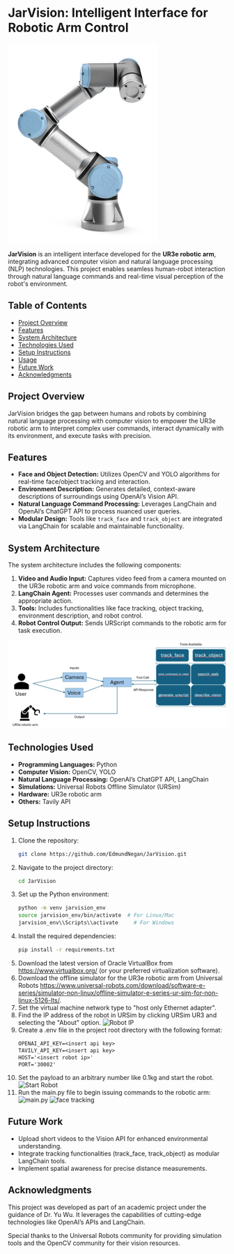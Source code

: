 # JarVision: Intelligent Interface for Robotic Arm Control

![UR3e Robotic Arm](images/UR3e_robot.webp)

**JarVision** is an intelligent interface developed for the **UR3e robotic arm**, integrating advanced computer vision and natural language processing (NLP) technologies. This project enables seamless human-robot interaction through natural language commands and real-time visual perception of the robot's environment.

## Table of Contents

- [Project Overview](#project-overview)
- [Features](#features)
- [System Architecture](#system-architecture)
- [Technologies Used](#technologies-used)
- [Setup Instructions](#setup-instructions)
- [Usage](#usage)
- [Future Work](#future-work)
- [Acknowledgments](#acknowledgments)

## Project Overview

JarVision bridges the gap between humans and robots by combining natural language processing with computer vision to empower the UR3e robotic arm to interpret complex user commands, interact dynamically with its environment, and execute tasks with precision.

## Features

- **Face and Object Detection:** Utilizes OpenCV and YOLO algorithms for real-time face/object tracking and interaction.
- **Environment Description:** Generates detailed, context-aware descriptions of surroundings using OpenAI’s Vision API.
- **Natural Language Command Processing:** Leverages LangChain and OpenAI’s ChatGPT API to process nuanced user queries.
- **Modular Design:** Tools like `track_face` and `track_object` are integrated via LangChain for scalable and maintainable functionality.

## System Architecture

The system architecture includes the following components:
1. **Video and Audio Input:** Captures video feed from a camera mounted on the UR3e robotic arm and voice commands from microphone.
2. **LangChain Agent:** Processes user commands and determines the appropriate action.
3. **Tools:** Includes functionalities like face tracking, object tracking, environment description, and robot control.
4. **Robot Control Output:** Sends URScript commands to the robotic arm for task execution.

![System Overview](images/system_overview.png)

## Technologies Used

- **Programming Languages:** Python
- **Computer Vision:** OpenCV, YOLO
- **Natural Language Processing:** OpenAI’s ChatGPT API, LangChain
- **Simulations:** Universal Robots Offline Simulator (URSim)
- **Hardware:** UR3e robotic arm
- **Others:** Tavily API

## Setup Instructions

1. Clone the repository:
   ```bash
   git clone https://github.com/EdmundNegan/JarVision.git
2. Navigate to the project directory:
    ```bash 
    cd JarVision
3. Set up the Python environment:
    ```bash
    python -m venv jarvision_env
    source jarvision_env/bin/activate  # For Linux/Mac
    jarvision_env\\Scripts\\activate     # For Windows
4. Install the required dependencies:
    ```bash
    pip install -r requirements.txt
5. Download the latest version of Oracle VirtualBox from https://www.virtualbox.org/ (or your preferred virtualization software).
6. Download the offline simulator for the UR3e robotic arm from Universal Robots https://www.universal-robots.com/download/software-e-series/simulator-non-linux/offline-simulator-e-series-ur-sim-for-non-linux-5126-lts/.
7. Set the virtual machine network type to "host only Ethernet adapter".
8. Find the IP address of the robot in URSim by clicking URSim UR3 and selecting the "About" option.
![Robot IP](images/Robot_IP.png)
9. Create a .env file in the project root directory with the following format:
    ```plaintext
    OPENAI_API_KEY=<insert api key>
    TAVILY_API_KEY=<insert api key>
    HOST='<insert robot ip>'
    PORT='30002'
10. Set the payload to an arbitrary number like 0.1kg and start the robot.
![Start Robot](/images/Starting_Robot.png)
11. Run the main.py file to begin issuing commands to the robotic arm:
![main.py](images/vision_1.png)
![face tracking](images/face_tracking.png)

## Future Work
- Upload short videos to the Vision API for enhanced environmental understanding.
- Integrate tracking functionalities (track_face, track_object) as modular LangChain tools.
- Implement spatial awareness for precise distance measurements.

## Acknowledgments

This project was developed as part of an academic project under the guidance of Dr. Yu Wu. It leverages the capabilities of cutting-edge technologies like OpenAI’s APIs and LangChain.

Special thanks to the Universal Robots community for providing simulation tools and the OpenCV community for their vision resources.
